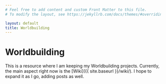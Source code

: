 ```yaml
---
# Feel free to add content and custom Front Matter to this file.
# To modify the layout, see https://jekyllrb.com/docs/themes/#overriding-theme-defaults

layout: default
title: Worldbuilding
---
```


# Worldbuilding

This is a resource where I am keeping my Worldbuilding projects. Currently, the main aspect right now is the [Wiki]({{ site.baseurl }}/wiki/). I hope to expand it as I go, adding posts as well.
